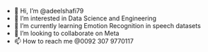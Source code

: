 - 👋 Hi, I’m @adeelshafi79
- 👀 I’m interested in Data Science and Engineering
- 🌱 I’m currently learning Emotion Recognition in speech datasets
- 💞️ I’m looking to collaborate on Meta
- 📫 How to reach me @0092 307 9770117

<!---
adeelshafi79/adeelshafi79 is a ✨ special ✨ repository because its `README.md` (this file) appears on your GitHub profile.
You can click the Preview link to take a look at your changes.
--->
